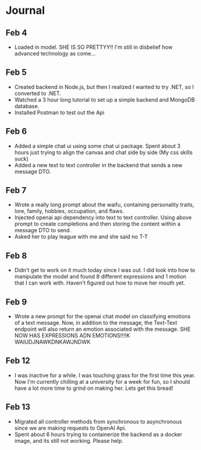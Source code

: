 
# Journal

## Feb 4
* Loaded in model.  SHE IS SO PRETTYY!! I'm still in disbelief how advanced technology as come...

## Feb 5
* Created backend in Node.js, but then I realized I wanted to try .NET, so I converted to .NET.  
* Watched a 3 hour long tutorial to set up a simple backend and MongoDB database.
* Installed Postman to test out the Api

## Feb 6
* Added a simple chat ui using some chat ui package.  Spent about 3 hours just trying to align the canvas and chat side by side (My css skills suck)
* Added a new text to text controller in the backend that sends a new message DTO.
  
## Feb 7
* Wrote a really long prompt about the waifu, containing personality traits, lore, family, hobbies, occupation, and flaws.
* Injected openai api dependency into text to text controller.  Using above prompt to create completions and then storing the content within a message DTO to send.
* Asked her to play league with me and she said no T-T

## Feb 8
* Didn't get to work on it much today since I was out.  I did look into how to manipulate the model and found 8 different expressions and 1 motion that I can work with.  Haven't figured out how to move her mouth yet.

## Feb 9
* Wrote a new prompt for the openai chat model on classifying emotions of a text message.  Now, in addition to the message, the Text-Text endpoint will also return an emotion associated with the message.  SHE NOW HAS EXPRESSIONS ADN EMOTIONS!!!!K WAIUDJNAWKDNKAWJNDWK

## Feb 12
* I was inactive for a while.  I was touching grass for the first time this year.  Now I'm currently chilling at a university for a week for fun, so I should have a lot more time to grind on making her.  Lets get this bread!

## Feb 13
* Migrated all controller methods from synchronous to asynchronous since we are making requests to OpenAI Api.  
* Spent about 6 hours trying to containerize the backend as a docker image, and its still not working.  Please help.